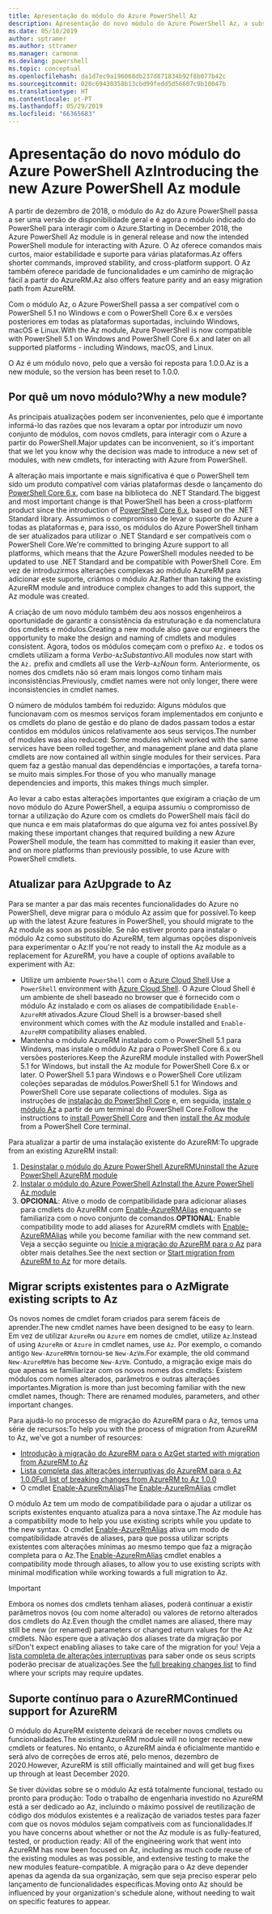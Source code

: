 ```yaml
---
title: Apresentação do módulo do Azure PowerShell Az
description: Apresentação do novo módulo do Azure PowerShell Az, a substituição do módulo AzureRM.
ms.date: 05/10/2019
author: sptramer
ms.author: sttramer
ms.manager: carmonm
ms.devlang: powershell
ms.topic: conceptual
ms.openlocfilehash: da1d7ec9a196068db237d871834b92f8b077b42c
ms.sourcegitcommit: 020c69430358b13cbd99fedd5d56607c9b10047b
ms.translationtype: HT
ms.contentlocale: pt-PT
ms.lasthandoff: 05/29/2019
ms.locfileid: "66365683"
---
```

# <a name="introducing-the-new-azure-powershell-az-module"></a><span data-ttu-id="a70e9-103">Apresentação do novo módulo do Azure PowerShell Az</span><span class="sxs-lookup"><span data-stu-id="a70e9-103">Introducing the new Azure PowerShell Az module</span></span>

<span data-ttu-id="a70e9-104">A partir de dezembro de 2018, o módulo do Az do Azure PowerShell passa a ser uma versão de disponibilidade geral e é agora o módulo indicado do PowerShell para interagir com o Azure.</span><span class="sxs-lookup"><span data-stu-id="a70e9-104">Starting in December 2018, the Azure PowerShell Az module is in general release and now the intended PowerShell module for interacting with Azure.</span></span> <span data-ttu-id="a70e9-105">O Az oferece comandos mais curtos, maior estabilidade e suporte para várias plataformas.</span><span class="sxs-lookup"><span data-stu-id="a70e9-105">Az offers shorter commands, improved stability, and cross-platform support.</span></span> <span data-ttu-id="a70e9-106">O Az também oferece paridade de funcionalidades e um caminho de migração fácil a partir do AzureRM.</span><span class="sxs-lookup"><span data-stu-id="a70e9-106">Az also offers feature parity and an easy migration path from AzureRM.</span></span>

<span data-ttu-id="a70e9-107">Com o módulo Az, o Azure PowerShell passa a ser compatível com o PowerShell 5.1 no Windows e com o PowerShell Core 6.x e versões posteriores em todas as plataformas suportadas, incluindo Windows, macOS e Linux.</span><span class="sxs-lookup"><span data-stu-id="a70e9-107">With the Az module, Azure PowerShell is now compatible with PowerShell 5.1 on Windows and PowerShell Core 6.x and later on all supported platforms - including Windows, macOS, and Linux.</span></span>

<span data-ttu-id="a70e9-108">O Az é um módulo novo, pelo que a versão foi reposta para 1.0.0.</span><span class="sxs-lookup"><span data-stu-id="a70e9-108">Az is a new module, so the version has been reset to 1.0.0.</span></span>

## <a name="why-a-new-module"></a><span data-ttu-id="a70e9-109">Por quê um novo módulo?</span><span class="sxs-lookup"><span data-stu-id="a70e9-109">Why a new module?</span></span>

<span data-ttu-id="a70e9-110">As principais atualizações podem ser inconvenientes, pelo que é importante informá-lo das razões que nos levaram a optar por introduzir um novo conjunto de módulos, com novos cmdlets, para interagir com o Azure a partir do PowerShell.</span><span class="sxs-lookup"><span data-stu-id="a70e9-110">Major updates can be inconvenient, so it's important that we let you know why the decision was made to introduce a new set of modules, with new cmdlets, for interacting with Azure from PowerShell.</span></span>

<span data-ttu-id="a70e9-111">A alteração mais importante e mais significativa é que o PowerShell tem sido um produto compatível com várias plataformas desde o lançamento do [PowerShell Core 6.x](/powershell/scripting/overview), com base na biblioteca do .NET Standard.</span><span class="sxs-lookup"><span data-stu-id="a70e9-111">The biggest and most important change is that PowerShell has been a cross-platform product since the introduction of [PowerShell Core 6.x](/powershell/scripting/overview), based on the .NET Standard library.</span></span>
<span data-ttu-id="a70e9-112">Assumimos o compromisso de levar o suporte do Azure a todas as plataformas e, para isso, os módulos do Azure PowerShell tinham de ser atualizados para utilizar o .NET Standard e ser compatíveis com o PowerShell Core.</span><span class="sxs-lookup"><span data-stu-id="a70e9-112">We're committed to bringing Azure support to all platforms, which means that the Azure PowerShell modules needed to be updated to use .NET Standard and be compatible with PowerShell Core.</span></span> <span data-ttu-id="a70e9-113">Em vez de introduzirmos alterações complexas ao módulo AzureRM para adicionar este suporte, criámos o módulo Az.</span><span class="sxs-lookup"><span data-stu-id="a70e9-113">Rather than taking the existing AzureRM module and introduce complex changes to add this support, the Az module was created.</span></span>

<span data-ttu-id="a70e9-114">A criação de um novo módulo também deu aos nossos engenheiros a oportunidade de garantir a consistência da estruturação e da nomenclatura dos cmdlets e módulos.</span><span class="sxs-lookup"><span data-stu-id="a70e9-114">Creating a new module also gave our engineers the opportunity to make the design and naming of cmdlets and modules consistent.</span></span> <span data-ttu-id="a70e9-115">Agora, todos os módulos começam com o prefixo `Az.` e todos os cmdlets utilizam a forma _Verbo_-`Az`_Substantivo_.</span><span class="sxs-lookup"><span data-stu-id="a70e9-115">All modules now start with the `Az.` prefix and cmdlets all use the _Verb_-`Az`_Noun_ form.</span></span> <span data-ttu-id="a70e9-116">Anteriormente, os nomes dos cmdlets não só eram mais longos como tinham mais inconsistências.</span><span class="sxs-lookup"><span data-stu-id="a70e9-116">Previously, cmdlet names were not only longer, there were inconsistencies in cmdlet names.</span></span>

<span data-ttu-id="a70e9-117">O número de módulos também foi reduzido: Alguns módulos que funcionavam com os mesmos serviços foram implementados em conjunto e os cmdlets do plano de gestão e do plano de dados passam todos a estar contidos em módulos únicos relativamente aos seus serviços.</span><span class="sxs-lookup"><span data-stu-id="a70e9-117">The number of modules was also reduced: Some modules which worked with the same services have been rolled together, and management plane and data plane cmdlets are now contained all within single modules for their services.</span></span> <span data-ttu-id="a70e9-118">Para quem faz a gestão manual das dependências e importações, a tarefa torna-se muito mais simples.</span><span class="sxs-lookup"><span data-stu-id="a70e9-118">For those of you who manually manage dependencies and imports, this makes things much simpler.</span></span>

<span data-ttu-id="a70e9-119">Ao levar a cabo estas alterações importantes que exigiram a criação de um novo módulo do Azure PowerShell, a equipa assumiu o compromisso de tornar a utilização do Azure com os cmdlets do PowerShell mais fácil do que nunca e em mais plataformas do que alguma vez foi antes possível.</span><span class="sxs-lookup"><span data-stu-id="a70e9-119">By making these important changes that required building a new Azure PowerShell module, the team has committed to making it easier than ever, and on more platforms than previously possible, to use Azure with PowerShell cmdlets.</span></span>

## <a name="upgrade-to-az"></a><span data-ttu-id="a70e9-120">Atualizar para Az</span><span class="sxs-lookup"><span data-stu-id="a70e9-120">Upgrade to Az</span></span>

<span data-ttu-id="a70e9-121">Para se manter a par das mais recentes funcionalidades do Azure no PowerShell, deve migrar para o módulo Az assim que for possível.</span><span class="sxs-lookup"><span data-stu-id="a70e9-121">To keep up with the latest Azure features in PowerShell, you should migrate to the Az module as soon as possible.</span></span> <span data-ttu-id="a70e9-122">Se não estiver pronto para instalar o módulo Az como substituto do AzureRM, tem algumas opções disponíveis para experimentar o Az:</span><span class="sxs-lookup"><span data-stu-id="a70e9-122">If you're not ready to install the Az module as a replacement for AzureRM, you have a couple of options available to experiment with Az:</span></span>

* <span data-ttu-id="a70e9-123">Utilize um ambiente `PowerShell` com o [Azure Cloud Shell](https://docs.microsoft.com/en-us/azure/cloud-shell/overview).</span><span class="sxs-lookup"><span data-stu-id="a70e9-123">Use a `PowerShell` environment with [Azure Cloud Shell](https://docs.microsoft.com/en-us/azure/cloud-shell/overview).</span></span>
  <span data-ttu-id="a70e9-124">O Azure Cloud Shell é um ambiente de shell baseado no browser que é fornecido com o módulo Az instalado e com os aliases de compatibilidade `Enable-AzureRM` ativados.</span><span class="sxs-lookup"><span data-stu-id="a70e9-124">Azure Cloud Shell is a browser-based shell environment which comes with the Az module installed and `Enable-AzureRM` compatibility aliases enabled.</span></span>
* <span data-ttu-id="a70e9-125">Mantenha o módulo AzureRM instalado com o PowerShell 5.1 para Windows, mas instale o módulo Az para o PowerShell Core 6.x ou versões posteriores.</span><span class="sxs-lookup"><span data-stu-id="a70e9-125">Keep the AzureRM module installed with PowerShell 5.1 for Windows, but install the Az module for PowerShell Core 6.x or later.</span></span> <span data-ttu-id="a70e9-126">O PowerShell 5.1 para Windows e o PowerShell Core utilizam coleções separadas de módulos.</span><span class="sxs-lookup"><span data-stu-id="a70e9-126">PowerShell 5.1 for Windows and PowerShell Core use separate collections of modules.</span></span> <span data-ttu-id="a70e9-127">Siga as instruções de [instalação do PowerShell Core](/powershell/scripting/install/installing-powershell-core-on-windows) e, em seguida, [instale o módulo Az](install-az-ps.md) a partir de um terminal do PowerShell Core.</span><span class="sxs-lookup"><span data-stu-id="a70e9-127">Follow the instructions to [install PowerShell Core](/powershell/scripting/install/installing-powershell-core-on-windows) and then [install the Az module](install-az-ps.md) from a PowerShell Core terminal.</span></span>

<span data-ttu-id="a70e9-128">Para atualizar a partir de uma instalação existente do AzureRM:</span><span class="sxs-lookup"><span data-stu-id="a70e9-128">To upgrade from an existing AzureRM install:</span></span>

1. [<span data-ttu-id="a70e9-129">Desinstalar o módulo do Azure PowerShell AzureRM</span><span class="sxs-lookup"><span data-stu-id="a70e9-129">Uninstall the Azure PowerShell AzureRM module</span></span>](/powershell/azure/uninstall-az-ps#uninstall-the-azurerm-module)
2. [<span data-ttu-id="a70e9-130">Instalar o módulo do Azure PowerShell Az</span><span class="sxs-lookup"><span data-stu-id="a70e9-130">Install the Azure PowerShell Az module</span></span>](install-az-ps.md)
3. <span data-ttu-id="a70e9-131">__OPCIONAL__: Ative o modo de compatibilidade para adicionar aliases para cmdlets do AzureRM com [Enable-AzureRMAlias](/powershell/module/az.accounts/enable-azurermalias) enquanto se familiariza com o novo conjunto de comandos.</span><span class="sxs-lookup"><span data-stu-id="a70e9-131">__OPTIONAL__: Enable compatibility mode to add aliases for AzureRM cmdlets with [Enable-AzureRMAlias](/powershell/module/az.accounts/enable-azurermalias) while you become familiar with the new command set.</span></span> <span data-ttu-id="a70e9-132">Veja a secção seguinte ou [Inicie a migração do AzureRM para o Az](migrate-from-azurerm-to-az.md) para obter mais detalhes.</span><span class="sxs-lookup"><span data-stu-id="a70e9-132">See the next section or [Start migration from AzureRM to Az](migrate-from-azurerm-to-az.md) for more details.</span></span>

## <a name="migrate-existing-scripts-to-az"></a><span data-ttu-id="a70e9-133">Migrar scripts existentes para o Az</span><span class="sxs-lookup"><span data-stu-id="a70e9-133">Migrate existing scripts to Az</span></span>

<span data-ttu-id="a70e9-134">Os novos nomes de cmdlet foram criados para serem fáceis de aprender.</span><span class="sxs-lookup"><span data-stu-id="a70e9-134">The new cmdlet names have been designed to be easy to learn.</span></span> <span data-ttu-id="a70e9-135">Em vez de utilizar `AzureRm` ou `Azure` em nomes de cmdlet, utilize `Az`.</span><span class="sxs-lookup"><span data-stu-id="a70e9-135">Instead of using `AzureRm` or `Azure` in cmdlet names, use `Az`.</span></span> <span data-ttu-id="a70e9-136">Por exemplo, o comando antigo `New-AzureRMVm` tornou-se `New-AzVm`.</span><span class="sxs-lookup"><span data-stu-id="a70e9-136">For example, the old command `New-AzureRMVm` has become `New-AzVm`.</span></span>
<span data-ttu-id="a70e9-137">Contudo, a migração exige mais do que apenas se familiarizar com os novos nomes dos cmdlets: Existem módulos com nomes alterados, parâmetros e outras alterações importantes.</span><span class="sxs-lookup"><span data-stu-id="a70e9-137">Migration is more than just becoming familiar with the new cmdlet names, though: There are renamed modules, parameters, and other important changes.</span></span>

<span data-ttu-id="a70e9-138">Para ajudá-lo no processo de migração do AzureRM para o Az, temos uma série de recursos:</span><span class="sxs-lookup"><span data-stu-id="a70e9-138">To help you with the process of migration from AzureRM to Az, we've got a number of resources:</span></span>

* [<span data-ttu-id="a70e9-139">Introdução à migração do AzureRM para o Az</span><span class="sxs-lookup"><span data-stu-id="a70e9-139">Get started with migration from AzureRM to Az</span></span>](migrate-from-azurerm-to-az.md)
* [<span data-ttu-id="a70e9-140">Lista completa das alterações interruptivas do AzureRM para o Az 1.0.0</span><span class="sxs-lookup"><span data-stu-id="a70e9-140">Full list of breaking changes from AzureRM to Az 1.0.0</span></span>](migrate-az-1.0.0.md)
* <span data-ttu-id="a70e9-141">O cmdlet [Enable-AzureRmAlias](/powershell/module/az.accounts/enable-azurermalias)</span><span class="sxs-lookup"><span data-stu-id="a70e9-141">The [Enable-AzureRmAlias](/powershell/module/az.accounts/enable-azurermalias) cmdlet</span></span>

<span data-ttu-id="a70e9-142">O módulo Az tem um modo de compatibilidade para o ajudar a utilizar os scripts existentes enquanto atualiza para a nova sintaxe.</span><span class="sxs-lookup"><span data-stu-id="a70e9-142">The Az module has a compatibility mode to help you use existing scripts while you update to the new syntax.</span></span> <span data-ttu-id="a70e9-143">O cmdlet [Enable-AzureRmAlias](/powershell/module/az.accounts/enable-azurermalias) ativa um modo de compatibilidade através de aliases, para que possa utilizar scripts existentes com alterações mínimas ao mesmo tempo que faz a migração completa para o Az.</span><span class="sxs-lookup"><span data-stu-id="a70e9-143">The [Enable-AzureRmAlias](/powershell/module/az.accounts/enable-azurermalias) cmdlet enables a compatibility mode through aliases, to allow you to use existing scripts with minimal modification while working towards a full migration to Az.</span></span>

> [!IMPORTANT]
> <span data-ttu-id="a70e9-144">Embora os nomes dos cmdlets tenham aliases, poderá continuar a existir parâmetros novos (ou com nome alterado) ou valores de retorno alterados dos cmdlets do Az.</span><span class="sxs-lookup"><span data-stu-id="a70e9-144">Even though the cmdlet names are aliased, there may still be new (or renamed) parameters or changed return values for the Az cmdlets.</span></span> <span data-ttu-id="a70e9-145">Não espere que a ativação dos aliases trate da migração por si!</span><span class="sxs-lookup"><span data-stu-id="a70e9-145">Don't expect enabling aliases to take care of the migration for you!</span></span> <span data-ttu-id="a70e9-146">Veja a [lista completa de alterações interruptivas](migrate-az-1.0.0.md) para saber onde os seus scripts poderão precisar de atualizações.</span><span class="sxs-lookup"><span data-stu-id="a70e9-146">See the [full breaking changes list](migrate-az-1.0.0.md) to find where your scripts may require updates.</span></span>

## <a name="continued-support-for-azurerm"></a><span data-ttu-id="a70e9-147">Suporte contínuo para o AzureRM</span><span class="sxs-lookup"><span data-stu-id="a70e9-147">Continued support for AzureRM</span></span>

<span data-ttu-id="a70e9-148">O módulo do AzureRM existente deixará de receber novos cmdlets ou funcionalidades.</span><span class="sxs-lookup"><span data-stu-id="a70e9-148">The existing AzureRM module will no longer receive new cmdlets or features.</span></span> <span data-ttu-id="a70e9-149">No entanto, o AzureRM ainda é oficialmente mantido e será alvo de correções de erros até, pelo menos, dezembro de 2020.</span><span class="sxs-lookup"><span data-stu-id="a70e9-149">However, AzureRM is still officially maintained and will get bug fixes up through at least December 2020.</span></span>

<span data-ttu-id="a70e9-150">Se tiver dúvidas sobre se o módulo Az está totalmente funcional, testado ou pronto para produção: Todo o trabalho de engenharia investido no AzureRM está a ser dedicado ao Az, incluindo o máximo possível de reutilização de código dos módulos existentes e a realização de variados testes para fazer com que os novos módulos sejam compatíveis com as funcionalidades.</span><span class="sxs-lookup"><span data-stu-id="a70e9-150">If you have concerns about whether or not the Az module is as fully-featured, tested, or production ready: All of the engineering work that went into AzureRM has now been focused on Az, including as much code reuse of the existing modules as was possible, and extensive testing to make the new modules feature-compatible.</span></span> <span data-ttu-id="a70e9-151">A migração para o Az deve depender apenas da agenda da sua organização, sem que seja preciso esperar pelo lançamento de funcionalidades específicas.</span><span class="sxs-lookup"><span data-stu-id="a70e9-151">Moving onto Az should be influenced by your organization's schedule alone, without needing to wait on specific features to appear.</span></span>
